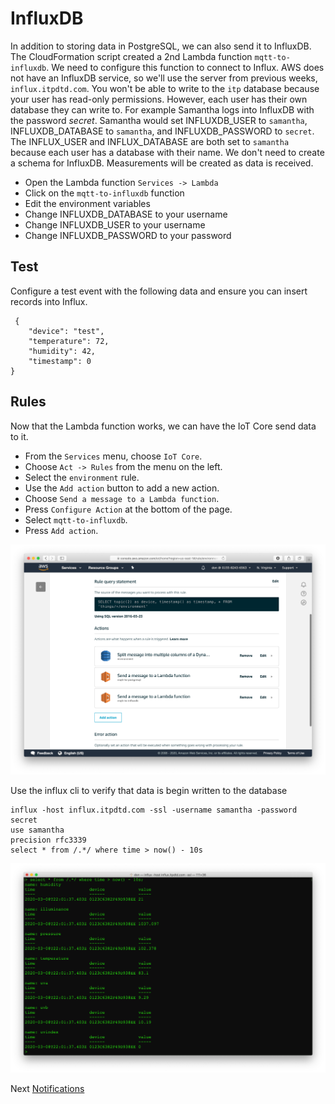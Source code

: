 # InfluxDB

In addition to storing data in PostgreSQL, we can also send it to InfluxDB. The CloudFormation script created a 2nd Lambda function `mqtt-to-influxdb`. We need to configure this function to connect to Influx. AWS does not have an InfluxDB service, so we'll use the server from previous weeks, `influx.itpdtd.com`. You won't be able to write to the `itp` database because your user has read-only permissions. However, each user has their own database they can write to. For example Samantha logs into InfluxDB with the password *secret*. Samantha would set INFLUXDB_USER to `samantha`, INFLUXDB_DATABASE to `samantha`, and INFLUXDB_PASSWORD to `secret`. The INFLUX_USER and INFLUX_DATABASE are both set to `samantha` because each user has a database with their name. We don't need to create a schema for InfluxDB. Measurements will be created as data is received.

 * Open the Lambda function `Services -> Lambda`
 * Click on the `mqtt-to-influxdb` function
 * Edit the environment variables
 * Change INFLUXDB_DATABASE to your username
 * Change INFLUXDB_USER to your username
 * Change INFLUXDB_PASSWORD to your password

 ## Test

Configure a test event with the following data and ensure you can insert records into Influx.

     {
        "device": "test",
        "temperature": 72,
        "humidity": 42,
        "timestamp": 0
    }

## Rules

Now that the Lambda function works, we can have the IoT Core send data to it. 

 * From the `Services` menu, choose `IoT Core`. 
 * Choose `Act -> Rules` from the menu on the left. 
 * Select the `environment` rule. 
 * Use the `Add action` button to add a new action. 
 * Choose `Send a message to a Lambda function`.
 * Press `Configure Action` at the bottom of the page.
 * Select `mqtt-to-influxdb`.
 * Press `Add action`.

 ![](img/rule-influxdb-lambda.png)

Use the influx cli to verify that data is begin written to the database

    influx -host influx.itpdtd.com -ssl -username samantha -password secret
    use samantha
    precision rfc3339
    select * from /.*/ where time > now() - 10s

![](img/influxdb-check-data.png)


Next [Notifications](notifications.md)


